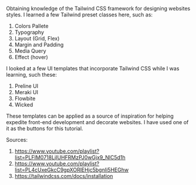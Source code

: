 Obtaining knowledge of the Tailwind CSS framework for designing websites styles.  I learned a few Tailwind preset classes here, such as:
1. Colors Pallete
2. Typography
3. Layout (Grid, Flex)
4. Margin and Padding
5. Media Query
6. Effect (hover)

I looked at a few UI templates that incorporate Tailwind CSS while I was learning, such these:
1. Preline UI
2. Meraki UI
3. Flowbite
4. Wicked

These templates can be applied as a source of inspiration for helping expedite front-end development and decorate websites. I have used one of it as the buttons for this tutorial.

Sources:
1. https://www.youtube.com/playlist?list=PLFIM0718LjIUHFRMzPJ0wGjx9_NlC5d1h
2. https://www.youtube.com/playlist?list=PL4cUxeGkcC9gpXORlEHjc5bgnIi5HEGhw
3. https://tailwindcss.com/docs/installation
